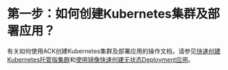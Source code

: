 # 第一步：如何创建Kubernetes集群及部署应用？



有关如何使用ACK创建Kubernetes集群及部署应用的操作文档，请参见[快速创建Kubernetes托管版集群](/cn.zh-CN/快速入门/基础入门/快速创建Kubernetes托管版集群.md)和[使用镜像快速创建无状态Deployment应用](/cn.zh-CN/快速入门/基础入门/使用镜像快速创建无状态Deployment应用.md)。

